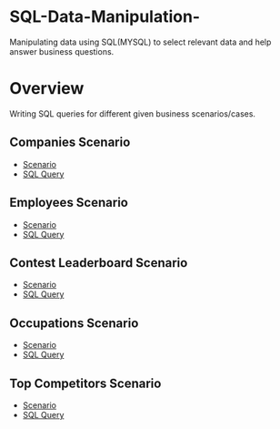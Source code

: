 # SQL-Data-Manipulation-
Manipulating data using SQL(MYSQL) to select relevant data and help answer business questions. 
# Overview
Writing SQL queries for different given business scenarios/cases.

## Companies Scenario
- [Scenario](https://github.com/mrMartinManyaka/SQL-Data-Manipulation-/blob/main/companyScenario.PNG)
- [SQL Query](https://github.com/mrMartinManyaka/SQL-Data-Manipulation-/blob/main/companyquery.PNG)

## Employees Scenario
- [Scenario](https://github.com/mrMartinManyaka/SQL-Data-Manipulation-/blob/main/employeeScenario.PNG)
- [SQL Query](https://github.com/mrMartinManyaka/SQL-Data-Manipulation-/blob/main/employeeQuery.PNG)

## Contest Leaderboard Scenario
- [Scenario](https://github.com/mrMartinManyaka/SQL-Data-Manipulation-/blob/main/constestScenario.PNG)
- [SQL Query](https://github.com/mrMartinManyaka/SQL-Data-Manipulation-/blob/main/ContestLeaderBQuery.PNG)

## Occupations Scenario
- [Scenario](https://github.com/mrMartinManyaka/SQL-Data-Manipulation-/blob/main/occupationScenario.PNG)
- [SQL Query](https://github.com/mrMartinManyaka/SQL-Data-Manipulation-/blob/main/occupationsQuery.PNG)

## Top Competitors Scenario
- [Scenario](https://github.com/mrMartinManyaka/SQL-Data-Manipulation-/blob/main/topCompetitorsScenarioM.png)
- [SQL Query]()
